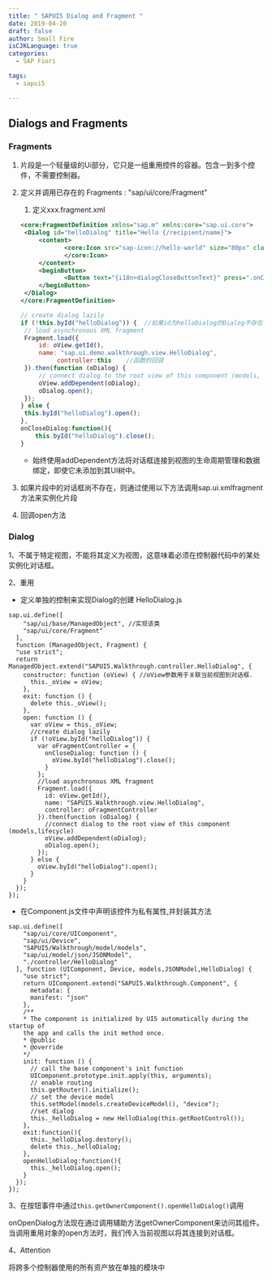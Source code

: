 ```yaml
---
title: " SAPUI5 Dialog and Fragment "
date: 2019-04-20
draft: false
author: Small Fire
isCJKLanguage: true
categories: 
  - SAP Fiori

tags: 
  - sapui5

---
```


## Dialogs and Fragments

### Fragments

1. 片段是一个轻量级的Ui部分，它只是一组重用控件的容器。包含一到多个控件，不需要控制器。

2. 定义并调用已存在的 Fragments : "sap/ui/core/Fragment"

   1) 定义xxx.fragment.xml

   ```xml
   <core:FragmentDefinition xmlns="sap.m" xmlns:core="sap.ui.core">
   	<Dialog id="helloDialog" title="Hello {/recipient/name}">
   		<content>
               <core:Icon src="sap-icon://hello-world" size="80px" class="sapUiMediumMargin">
               </core:Icon>
   		</content>
   		<beginButton>
               <Button text="{i18n>dialogCloseButtonText}" press=".onCloseDialog"></Button>
   		</beginButton>
   	</Dialog>
   </core:FragmentDefinition>
   ```

   

   ```js
   // create dialog lazily
   if (!this.byId("helloDialog")) {  //如果id为helloDialog的Dialog不存在
   	// load asynchronous XML fragment
   	Fragment.load({
   		id: oView.getId(),
   		name: "sap.ui.demo.walkthrough.view.HelloDialog",
             controller:this    //函数的回调
   	}).then(function (oDialog) {
   		// connect dialog to the root view of this component (models, lifecycle)
   		oView.addDependent(oDialog);
   		oDialog.open();
   	});
   } else {
   	this.byId("helloDialog").open();
   },  
   onCloseDialog:function(){
       this.byId("helloDialog").close();
   }
   ```

   - 始终使用addDependent方法将对话框连接到视图的生命周期管理和数据绑定，即使它未添加到其UI树中。

3. 如果片段中的对话框尚不存在，则通过使用以下方法调用sap.ui.xmlfragment方法来实例化片段

4. 回调open方法

### Dialog

1、不属于特定视图，不能将其定义为视图，这意味着必须在控制器代码中的某处实例化对话框。

2、重用

- 
  定义单独的控制来实现Dialog的创建 HelloDialog.js

```JS
sap.ui.define([
    "sap/ui/base/ManagedObject", //实现该类
    "sap/ui/core/Fragment"
  ],
  function (ManagedObject, Fragment) {
  "use strict";
  return ManagedObject.extend("SAPUI5.Walkthrough.controller.HelloDialog", {
    constructor: function (oView) { //oView参数用于关联当前视图到对话框.
      this._oView = oView;
    },
    exit: function () {
      delete this._oView();
    },
    open: function () {
      var oView = this._oView;
      //create dialog lazily
      if (!oView.byId("helloDialog")) {
        var oFragmentController = {
          onCloseDialog: function () {
            oView.byId("helloDialog").close();
          }
        };
        //load asynchronous XML fragment
        Fragment.load({
          id: oView.getId(),
          name: "SAPUI5.Walkthrough.view.HelloDialog",
          controller: oFragmentController
        }).then(function (oDialog) {
          //connect dialog to the root view of this component (models,lifecycle)
          oView.addDependent(oDialog);
          oDialog.open();
        });
      } else {
        oView.byId("helloDialog").open();
      }
    }
  });
});
```

- 在Component.js文件中声明该控件为私有属性,并封装其方法

```JS
sap.ui.define([
    "sap/ui/core/UIComponent",
    "sap/ui/Device",
    "SAPUI5/Walkthrough/model/models",
    "sap/ui/model/json/JSONModel",
    "./controller/HelloDialog"
  ], function (UIComponent, Device, models,JSONModel,HelloDialog) {
    "use strict";
    return UIComponent.extend("SAPUI5.Walkthrough.Component", {
      metadata: {
      manifest: "json"
    },
    /**
    * The component is initialized by UI5 automatically during the startup of 
    the app and calls the init method once.
    * @public
    * @override
    */
    init: function () {
      // call the base component's init function
      UIComponent.prototype.init.apply(this, arguments);
      // enable routing
      this.getRouter().initialize();
      // set the device model
      this.setModel(models.createDeviceModel(), "device");
      //set dialog
      this._helloDialog = new HelloDialog(this.getRootControl());
    },
    exit:function(){
      this._helloDialog.destory();
      delete this._helloDialog;
    },
    openHelloDialog:function(){
      this._helloDialog.open();
    }
  });
});
```

3、在按钮事件中通过`this.getOwnerComponent().openHelloDialog()`调用

onOpenDialog方法现在通过调用辅助方法getOwnerComponent来访问其组件。当调用重用对象的open方法时，我们传入当前视图以将其连接到对话框。

4、Attention

将跨多个控制器使用的所有资产放在单独的模块中